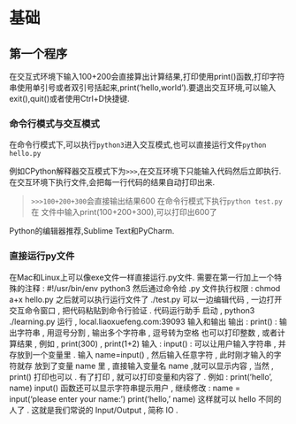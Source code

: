 # 基础
## 第一个程序
在交互式环境下输入100+200会直接算出计算结果,打印使用print()函数,打印字符串使用单引号或者双引号括起来,print(‘hello,world’).要退出交互环境,可以输入exit(),quit()或者使用Ctrl+D快捷键.

### 命令行模式与交互模式
在命令行模式下,可以执行```python3```进入交互模式,也可以直接运行文件```python hello.py```

例如CPython解释器交互模式下为```>>>```,在交互环境下只能输入代码然后立即执行.在交互环境下执行文件,会把每一行代码的结果自动打印出来.

> ```>>>100+200+300```会直接输出结果600
> 在命令行模式下执行```python test.py```在
> 文件中输入print(100+200+300),可以打印出600了

Python的编辑器推荐,Sublime Text和PyCharm.

### 直接运行py文件
在Mac和Linux上可以像exe文件一样直接运行.py文件. 
	需要在第一行加上一个特殊的注释 : #!/usr/bin/env python3
	然后通过命令给 .py 文件执行权限 : chmod a+x hello.py
	之后就可以执行运行文件了 ./test.py
可以一边编辑代码 , 一边打开交互命令窗口 , 把代码粘贴到命令行验证 . 
代码运行助手
	启动 , python3 ./learning.py
	运行 , local.liaoxuefeng.com:39093
输入和输出
	输出 : 
	print() : 输出字符串 , 用逗号分割 , 输出多个字符串 , 逗号转为空格
	也可以打印整数 , 或者计算结果 , 例如 , print(300) , print(1+2)
	输入 : 
	input() : 可以让用户输入字符串 , 并存放到一个变量里 . 
	输入 name=input() , 然后输入任意字符 , 此时刚才输入的字符就存	放到了变量 name 里 , 直接输入变量名 name ,就可以显示内容 , 	当然 , print() 打印也可以 . 有了打印 , 就可以打印变量和内容了 . 
	例如 : 
		print(‘hello’, name)
	input() 函数还可以显示字符串提示用户 , 继续修改 : 
		name = input(‘please enter your name:’)
		print(‘hello,’ name)
	这样就可以 hello 不同的人了 . 
	这就是我们常说的 Input/Output , 简称 IO .